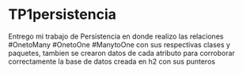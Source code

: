 # TP1persistencia
Entrego mi trabajo de Persistencia en donde realizo las relaciones #OnetoMany #OnetoOne #ManytoOne con sus respectivas clases y paquetes, tambien se crearon datos de cada atributo para corroborar correctamente la base de datos creada en h2 con sus punteros
